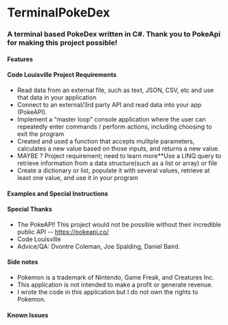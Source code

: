 # TerminalPokeDex
### A terminal based PokeDex written in C#. Thank you to PokeApi for making this project possible!
 
#### Features


 
#### Code Louisville Project Requirements
- Read data from an external file, such as text, JSON, CSV, etc and use that data in your application
- Connect to an external/3rd party API and read data into your app (PokeAPI).
- Implement a “master loop” console application where the user can repeatedly enter commands / perform actions, including choosing to exit the program
- Created and used a function that accepts mulitple parameters, calculates a new value based on those inputs, and returns a new value.
- MAYBE ? Project requirement; need to learn more**Use a LINQ query to retrieve information from a data structure(such as a list or array) or file
- Create a dictionary or list, populate it with several values, retrieve at least one value, and use it in your program
 
#### Examples and Special Instructions

 
#### Special Thanks
- The PokeAPI! This project would not be possible without their incredible public API
-- https://pokeapi.co/
- Code Louisville
- Advice/QA: Dvontre Coleman, Joe Spalding, Daniel Baird.
 
#### Side notes
- Pokemon is a trademark of Nintendo, Game Freak, and Creatures Inc.
- This application is not intended to make a profit or generate revenue. 
- I wrote the code in this application but I do not own the rights to Pokemon.
 
#### Known Issues


